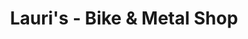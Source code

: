 ---
title: "Lauri's - Bike & Metal Shop"
url: /sulzbach-rosenberg/lauris-bike-und-metal-shop/
shop: Fahrrad
---